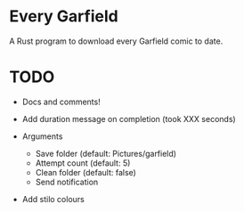 # Every Garfield

A Rust program to download every Garfield comic to date.

# TODO

- Docs and comments!

- Add duration message on completion (took XXX seconds)

- Arguments
    - Save folder (default: Pictures/garfield)
    - Attempt count (default: 5)
    - Clean folder (default: false)
    - Send notification

- Add stilo colours

